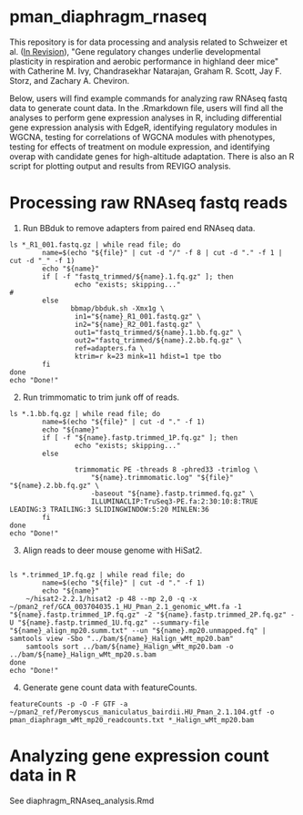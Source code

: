 # pman_diaphragm_rnaseq
This repository is for data processing and analysis related to Schweizer et al. ([In Revision](https://doi.org/10.1101/2022.09.24.509328)), "Gene regulatory changes underlie developmental plasticity in respiration and aerobic performance in highland deer mice" with Catherine M. Ivy, Chandrasekhar Natarajan, Graham R. Scott, Jay F. Storz, and Zachary A. Cheviron. 

Below, users will find example commands for analyzing raw RNAseq fastq data to generate count data. In the .Rmarkdown file, users will find all the analyses to perform gene expression analyses in R, including differential gene expression analysis with EdgeR, identifying regulatory modules in WGCNA, testing for correlations of WGCNA modules with phenotypes, testing for effects of treatment on module expression, and identifying overap with candidate genes for high-altitude adaptation. There is also an R script for plotting output and results from REVIGO analysis. 

# Processing raw RNAseq fastq reads

1. Run BBduk to remove adapters from paired end RNAseq data. 

```{bash}
ls *_R1_001.fastq.gz | while read file; do
        name=$(echo "${file}" | cut -d "/" -f 8 | cut -d "." -f 1 | cut -d "_" -f 1)
        echo "${name}"                                                                  
        if [ -f "fastq_trimmed/${name}.1.fq.gz" ]; then
                echo "exists; skipping..."                              #
        else
               bbmap/bbduk.sh -Xmx1g \
                in1="${name}_R1_001.fastq.gz" \
                in2="${name}_R2_001.fastq.gz" \
                out1="fastq_trimmed/${name}.1.bb.fq.gz" \
                out2="fastq_trimmed/${name}.2.bb.fq.gz" \
                ref=adapters.fa \
                ktrim=r k=23 mink=11 hdist=1 tpe tbo
        fi
done         
echo "Done!"

```
2. Run trimmomatic to trim junk off of reads. 

```{unix}
ls *.1.bb.fq.gz | while read file; do 
        name=$(echo "${file}" | cut -d "." -f 1) 		
        echo "${name}" 
        if [ -f "${name}.fastp.trimmed_1P.fq.gz" ]; then 		
                echo "exists; skipping..."				
        else

                trimmomatic PE -threads 8 -phred33 -trimlog \
                	"${name}.trimmomatic.log" "${file}" "${name}.2.bb.fq.gz" \
                	-baseout "${name}.fastp.trimmed.fq.gz" \
                	ILLUMINACLIP:TruSeq3-PE.fa:2:30:10:8:TRUE LEADING:3 TRAILING:3 SLIDINGWINDOW:5:20 MINLEN:36 
        fi
done
echo "Done!"
```
3. Align reads to deer mouse genome with HiSat2. 

```{unix}

ls *.trimmed_1P.fq.gz | while read file; do 
        name=$(echo "${file}" | cut -d "." -f 1) 		
        echo "${name}" 									
	~/hisat2-2.2.1/hisat2 -p 48 --mp 2,0 -q -x ~/pman2_ref/GCA_003704035.1_HU_Pman_2.1_genomic_wMt.fa -1 "${name}.fastp.trimmed_1P.fq.gz" -2 "${name}.fastp.trimmed_2P.fq.gz" -U "${name}.fastp.trimmed_1U.fq.gz" --summary-file "${name}_align_mp20.summ.txt" --un "${name}.mp20.unmapped.fq" | samtools view -Sbo "../bam/${name}_Halign_wMt_mp20.bam" 
	samtools sort ../bam/${name}_Halign_wMt_mp20.bam -o ../bam/${name}_Halign_wMt_mp20.s.bam
done
echo "Done!" 

```

4. Generate gene count data with featureCounts. 

```{unix}
featureCounts -p -O -F GTF -a ~/pman2_ref/Peromyscus_maniculatus_bairdii.HU_Pman_2.1.104.gtf -o pman_diaphragm_wMt_mp20_readcounts.txt *_Halign_wMt_mp20.bam
```

# Analyzing gene expression count data in R

See diaphragm_RNAseq_analysis.Rmd
